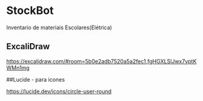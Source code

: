 # StockBot
 Inventario de materiais Escolares(Elétrica)

## ExcaliDraw

https://excalidraw.com/#room=5b0e2adb7520a5a2fec1,fgHGXLSlJwx7vptKWMn1mg


##Lucide - para icones

https://lucide.dev/icons/circle-user-round
